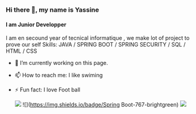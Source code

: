 ### Hi there 👋, my name is Yassine
#### I am Junior Developper

I am en secound year of tecnical informatique , we make lot of project to prove our self
Skills: JAVA / SPRING BOOT /  SPRING SECURITY / SQL / HTML / CSS

- 🔭 I’m currently working on this page. 
- 📫 How to reach me: I like swiming 
- ⚡ Fun fact: I love Foot ball

  ![](https://img.shields.io/badge/java-15834-blue)
![](https://img.shields.io/badge/Spring Boot-767-brightgreen)
![](https://img.shields.io/badge/SQL-1528-orange)


